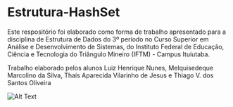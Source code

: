 # Estrutura-HashSet
Este respositório foi elaborado como forma de trabalho apresentado para a disciplina de Estrutura de Dados do 3º período no Curso Superior em Análise e Desenvolvimento de Sistemas, do Instituto Federal de Educação, Ciência e Tecnologia do Triângulo Mineiro (IFTM) - Campus Ituiutaba.

Trabalho elaborado pelos alunos Luiz Henrique Nunes, Melquisedeque Marcolino da Silva, Thaís Aparecida Vilarinho de Jesus e Thiago V. dos Santos Oliveira

![Alt Text](https://github.com/{user}/{repo}/raw/{branch}/http://arquivo.devmedia.com.br/REVISTAS/easyjava/imagens/50/3/1.png)

